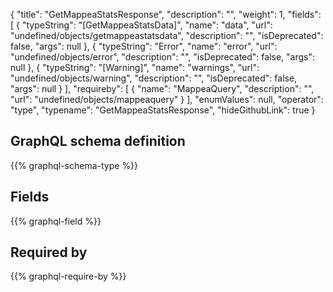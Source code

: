 {
  "title": "GetMappeaStatsResponse",
  "description": "",
  "weight": 1,
  "fields": [
    {
      "typeString": "[GetMappeaStatsData]",
      "name": "data",
      "url": "undefined/objects/getmappeastatsdata",
      "description": "",
      "isDeprecated": false,
      "args": null
    },
    {
      "typeString": "Error",
      "name": "error",
      "url": "undefined/objects/error",
      "description": "",
      "isDeprecated": false,
      "args": null
    },
    {
      "typeString": "[Warning]",
      "name": "warnings",
      "url": "undefined/objects/warning",
      "description": "",
      "isDeprecated": false,
      "args": null
    }
  ],
  "requireby": [
    {
      "name": "MappeaQuery",
      "description": "",
      "url": "undefined/objects/mappeaquery"
    }
  ],
  "enumValues": null,
  "operator": "type",
  "typename": "GetMappeaStatsResponse",
  "hideGithubLink": true
}
## GraphQL schema definition

{{% graphql-schema-type %}}

## Fields

{{% graphql-field %}}

## Required by

{{% graphql-require-by %}}
